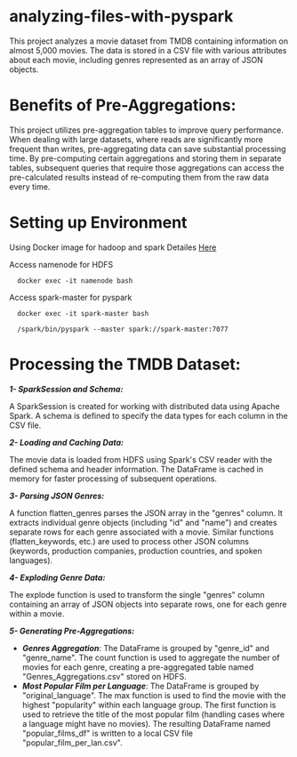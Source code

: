 # analyzing-files-with-pyspark
This project analyzes a movie dataset from TMDB containing information on almost 5,000 movies. The data is stored in a CSV file with various attributes about each movie, including genres represented as an array of JSON objects.

# Benefits of Pre-Aggregations:

This project utilizes pre-aggregation tables to improve query performance. When dealing with large datasets, where reads are significantly more frequent than writes, pre-aggregating data can save substantial processing time. By pre-computing certain aggregations and storing them in separate tables, subsequent queries that require those aggregations can access the pre-calculated results instead of re-computing them from the raw data every time.
# Setting up Environment 
Using Docker image for hadoop and spark Detailes [Here](https://github.com/neema233/docker-hadoop-spark)

Access namenode for HDFS
```
  docker exec -it namenode bash
```

Access spark-master for pyspark
```
  docker exec -it spark-master bash

  /spark/bin/pyspark --master spark://spark-master:7077
```
# Processing the TMDB Dataset:

***1- SparkSession and Schema:***

A SparkSession is created for working with distributed data using Apache Spark.
A schema is defined to specify the data types for each column in the CSV file.

***2- Loading and Caching Data:***

The movie data is loaded from HDFS using Spark's CSV reader with the defined schema and header information.
The DataFrame is cached in memory for faster processing of subsequent operations.

***3- Parsing JSON Genres:***

A function flatten_genres parses the JSON array in the "genres" column.
It extracts individual genre objects (including "id" and "name") and creates separate rows for each genre associated with a movie.
Similar functions (flatten_keywords, etc.) are used to process other JSON columns (keywords, production companies, production countries, and spoken languages).

***4- Exploding Genre Data:***

The explode function is used to transform the single "genres" column containing an array of JSON objects into separate rows, one for each genre within a movie.

***5- Generating Pre-Aggregations:***

 - ***Genres Aggregation***:
The DataFrame is grouped by "genre_id" and "genre_name".
The count function is used to aggregate the number of movies for each genre, creating a pre-aggregated table named "Genres_Aggregations.csv" stored on HDFS.
-  ***Most Popular Film per Language***:
The DataFrame is grouped by "original_language".
The max function is used to find the movie with the highest "popularity" within each language group.
The first function is used to retrieve the title of the most popular film (handling cases where a language might have no movies).
The resulting DataFrame named "popular_films_df" is written to a local CSV file "popular_film_per_lan.csv".

